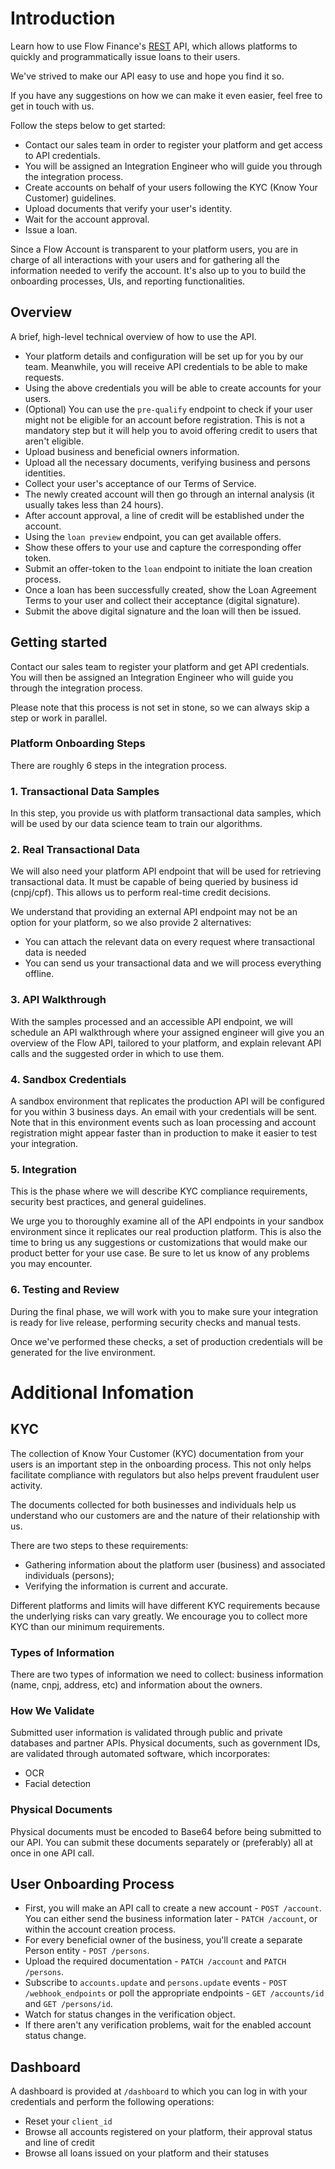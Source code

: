 # Introduction

Learn how to use Flow Finance's [REST](http://en.wikipedia.org/wiki/Representational_State_Transfer) API, which allows platforms to quickly and programmatically issue loans to their users.

We've strived to make our API easy to use and hope you find it so.

If you have any suggestions on how we can make it even easier, feel free to get in touch with us.

Follow the steps below to get started:

  * Contact our sales team in order to register your platform and get access to API credentials.
  * You will be assigned an Integration Engineer who will guide you through the integration process.
  * Create accounts on behalf of your users following the KYC (Know Your Customer) guidelines.
  * Upload documents that verify your user's identity.
  * Wait for the account approval.
  * Issue a loan.

Since a Flow Account is transparent to your platform users, you are in charge of all interactions with your users and for gathering all the information needed to verify the account. It's also up to you to build the onboarding processes, UIs, and reporting functionalities.

## Overview

A brief, high-level technical overview of how to use the API.

* Your platform details and configuration will be set up for you by our team. Meanwhile, you will receive API credentials to be able to make requests.
* Using the above credentials you will be able to create accounts for your users.
* (Optional) You can use the `pre-qualify` endpoint to check if your user might not be eligible for an account before registration. This is not a mandatory step but it will help you to avoid offering credit to users that aren't eligible.
* Upload business and beneficial owners information.
* Upload all the necessary documents, verifying business and persons identities.
* Collect your user's acceptance of our Terms of Service.
* The newly created account will then go through an internal analysis (it usually takes less than 24 hours).
* After account approval, a line of credit will be established under the account.
* Using the `loan preview` endpoint, you can get available offers.
* Show these offers to your use and capture the corresponding offer token.
* Submit an offer-token to the `loan` endpoint to initiate the loan creation process.
* Once a loan has been successfully created, show the Loan Agreement Terms to your user and collect their acceptance (digital signature).
* Submit the above digital signature and the loan will then be issued.


## Getting started

<aside class="notice">
Contact our sales team to register your platform and get API credentials.
You will then be assigned an Integration Engineer who will guide you through the integration process.

Please note that this process is not set in stone, so we can always skip a step or work in parallel.
</aside>

### Platform Onboarding Steps
There are roughly 6 steps in the integration process.

### 1. Transactional Data Samples
In this step, you provide us with platform transactional data samples, which will be used by our data science team to train our algorithms.

### 2. Real Transactional Data
We will also need your platform API endpoint that will be used for retrieving transactional data. It must be capable of being queried by business id (cnpj/cpf). This allows us to perform real-time credit decisions.

We understand that providing an external API endpoint may not be an option for your platform, so we also provide 2 alternatives:
* You can attach the relevant data on every request where transactional data is needed
* You can send us your transactional data and we will process everything offline.

### 3. API Walkthrough
With the samples processed and an accessible API endpoint, we will schedule an API walkthrough where your assigned engineer will give you an overview of the Flow API, tailored to your platform, and explain relevant API calls and the suggested order in which to use them.

### 4. Sandbox Credentials
A sandbox environment that replicates the production API will be configured for you within 3 business days.
An email with your credentials will be sent. Note that in this environment events such as loan processing and account registration might appear faster than in production to make it easier to test your integration.

### 5. Integration
This is the phase where we will describe KYC compliance requirements, security best practices, and general guidelines.

We urge you to thoroughly examine all of the API endpoints in your sandbox environment since it replicates our real production platform. This is also the time to bring us any suggestions or customizations that would make our product better for your use case. Be sure to let us know of any problems you may encounter.

### 6. Testing and Review
During the final phase, we will work with you to make sure your integration is ready for live release, performing security checks and manual tests.

Once we've performed these checks, a set of production credentials will be generated for the live environment.

# Additional Infomation

## KYC

The collection of Know Your Customer (KYC) documentation from your users is an important step in the onboarding process.
This not only helps facilitate compliance with regulators but also helps prevent fraudulent user activity.

The documents collected for both businesses and individuals help us understand who our customers are and the nature of their relationship with us.

There are two steps to these requirements:
  * Gathering information about the platform user (business) and associated individuals (persons);
  * Verifying the information is current and accurate.

Different platforms and limits will have different KYC requirements because the underlying risks can vary greatly. We encourage you to collect more KYC than our minimum requirements.

### Types of Information

There are two types of information we need to collect: business information (name, cnpj, address, etc) and information about the owners.


### How We Validate
Submitted user information is validated through public and private databases and partner APIs.
Physical documents, such as government IDs, are validated through automated software, which incorporates:

  * OCR
  * Facial detection


### Physical Documents
Physical documents must be encoded to Base64 before being submitted to our API.
You can submit these documents separately or (preferably) all at once in one API call.


## User Onboarding Process

  * First, you will make an API call to create a new account - `POST /account`. You can either send the business information later - `PATCH /account`, or within the account creation process.
  * For every beneficial owner of the business, you'll create a separate Person entity - `POST /persons`.
  * Upload the required documentation - `PATCH /account` and `PATCH /persons`.
  * Subscribe to `accounts.update` and `persons.update` events - `POST /webhook_endpoints` or poll the appropriate endpoints - `GET /accounts/id` and `GET /persons/id`.
  * Watch for status changes in the verification object.
  * If there aren't any verification problems, wait for the enabled account status change.


## Dashboard

A dashboard is provided at `/dashboard` to which you can log in with your credentials and perform the following operations:
- Reset your `client_id`
- Browse all accounts registered on your platform, their approval status and line of credit
- Browse all loans issued on your platform and their statuses
